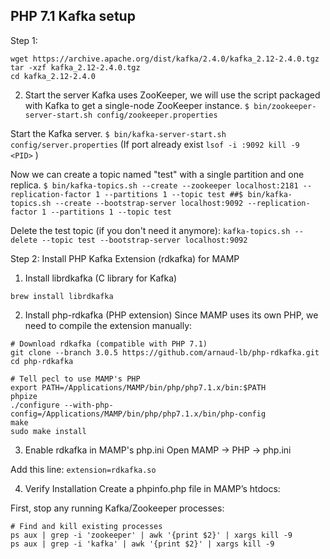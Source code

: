 

## PHP 7.1 Kafka setup
Step 1: 
```
wget https://archive.apache.org/dist/kafka/2.4.0/kafka_2.12-2.4.0.tgz
tar -xzf kafka_2.12-2.4.0.tgz
cd kafka_2.12-2.4.0
```
2. Start the server
Kafka uses ZooKeeper, we will use the script packaged with Kafka to get a single-node ZooKeeper instance.
`$ bin/zookeeper-server-start.sh config/zookeeper.properties`

Start the Kafka server.
`$ bin/kafka-server-start.sh config/server.properties`
(If port already exist 
`lsof -i :9092
kill -9 <PID>`
)

Now we can create a topic named "test" with a single partition and one replica.
`$ bin/kafka-topics.sh --create --zookeeper localhost:2181 --replication-factor 1 --partitions 1 --topic test
##$ bin/kafka-topics.sh --create --bootstrap-server localhost:9092 --replication-factor 1 --partitions 1 --topic test`

Delete the test topic (if you don't need it anymore):
`kafka-topics.sh --delete --topic test --bootstrap-server localhost:9092`


Step 2: Install PHP Kafka Extension (rdkafka) for MAMP
1. Install librdkafka (C library for Kafka)

`brew install librdkafka`


2. Install php-rdkafka (PHP extension)
Since MAMP uses its own PHP, we need to compile the extension manually:

```
# Download rdkafka (compatible with PHP 7.1)
git clone --branch 3.0.5 https://github.com/arnaud-lb/php-rdkafka.git
cd php-rdkafka

# Tell pecl to use MAMP's PHP
export PATH=/Applications/MAMP/bin/php/php7.1.x/bin:$PATH
phpize
./configure --with-php-config=/Applications/MAMP/bin/php/php7.1.x/bin/php-config
make
sudo make install
```

3. Enable rdkafka in MAMP's php.ini
Open MAMP → PHP → php.ini

Add this line:
`extension=rdkafka.so`

4. Verify Installation
Create a phpinfo.php file in MAMP’s htdocs:

First, stop any running Kafka/Zookeeper processes:
```
# Find and kill existing processes
ps aux | grep -i 'zookeeper' | awk '{print $2}' | xargs kill -9
ps aux | grep -i 'kafka' | awk '{print $2}' | xargs kill -9
```

